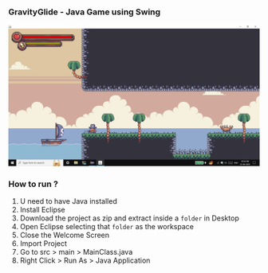 ### GravityGlide - Java Game using Swing

![game](https://github.com/arkapg211002/GravityGlide/blob/main/Screenshot%20(755).png)

### How to run ?
1. U need to have Java installed
2. Install Eclipse
3. Download the project as zip and extract inside a `folder` in Desktop
4. Open Eclipse selecting that `folder` as the workspace
5. Close the Welcome Screen
6. Import Project
7. Go to src > main > MainClass.java
8.  Right Click > Run As > Java Application
